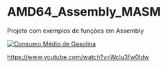 # AMD64_Assembly_MASM
Projeto com exemplos de funções em Assembly


[![Consumo Médio de Gasolina](http://img.youtube.com/vi/Wclu3fw0Idw/0.jpg)](https://www.youtube.com/watch?v=Wclu3fw0Idw "Wclu3fw0Idw")

https://www.youtube.com/watch?v=Wclu3fw0Idw

